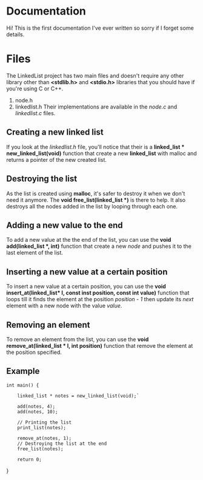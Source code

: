 # Documentation

Hi! This is the first documentation I've ever written so sorry if I forget some details.


# Files

The LinkedList project has two main files and doesn't require any other library other than **<stdlib.h>** and **<stdio.h>** libraries that you should have if you're using C or C++.
1. node.h
2. linkedlist.h
Their implementations are available in the <i>node.c</i> and <i>linkedlist.c</i> files.

## Creating a new linked list

If you look at the <i>linkedlist.h</i> file, you'll notice that their is a **linked_list * new_linked_list(void)** function that create a new **linked_list** with malloc and returns a pointer of the new created list.

## Destroying the list

As the list is created using **malloc**, it's safer to destroy it when we don't need it anymore.
The **void free_list(linked_list \*)** is there to help. It also destroys all the nodes added in the list by looping through each one.

## Adding a new value to the end

To add a new value at the the end of the list, you can use the **void add(linked_list \*, int)** function that create a new <i>node</i> and pushes it to the last element of the list.

## Inserting a new value at a certain position
To insert a new value at a certain position, you can use the **void insert_at(linked_list\* l, const inst position, const int value)** function that loops till it finds the element at the position <i>position - 1</i> then update its <i>next</i> element with a new node with the value <i>value</i>.

## Removing an element

To remove an element from the list, you can use the **void remove_at(linked_list \* l, int position)** function that remove the element at the position specified.

## Example

    

`int main() {`

		linked_list * notes = new_linked_list(void);`

		add(notes, 4);
		add(notes, 10);

		// Printing the list
		print_list(notes);

		remove_at(notes, 1);
		// Destroying the list at the end
		free_list(notes);
		
		return 0;
}
